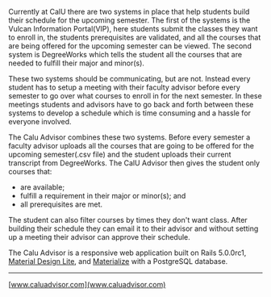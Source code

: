 Currently at CalU there are two systems in place that help students build their schedule for the upcoming semester. The first of the systems is the Vulcan Information Portal(VIP), here students submit the classes they want to enroll in, the students prerequisites are validated, and all the courses that are being offered for the upcoming semester can be viewed. The second system is DegreeWorks which tells the student all the courses that are needed to fulfill their major and minor(s).

These two systems should be communicating, but are not. Instead every student has to setup a meeting with their faculty advisor before every semester to go over what courses to enroll in for the next semester. In these meetings students and advisors have to go back and forth between these systems to develop a schedule which is time consuming and a hassle for everyone involved.

The Calu Advisor combines these two systems. Before every semester a faculty advisor uploads all the courses that are going to be offered for the upcoming semester(.csv file) and the student uploads their current transcript from DegreeWorks. The CalU Advisor then gives the student only courses that:

-   are available;
-   fulfill a requirement in their major or minor(s); and
-   all prerequisites are met.

The student can also filter courses by times they don't want class. After building their schedule they can email it to their advisor and without setting up a meeting their advisor can approve their schedule.


The Calu Advisor is a responsive web application built on Rails 5.0.0rc1, [Material Design Lite](https://getmdl.io/), and [Materialize](http://materializecss.com/) with a PostgreSQL database.
___
[www.caluadvisor.com](www.caluadvisor.com)
